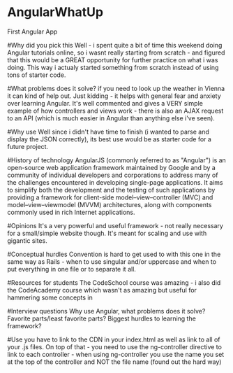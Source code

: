 # AngularWhatUp
First Angular App

#Why did you pick this
Well - i spent quite a bit of time this weekend doing Angular tutorials online, so i wasnt really starting from scratch - and figured that this would be a GREAT opportunity for further practice on what i was doing.  This way i actualy started something from scratch instead of using tons of starter code.

#What problems does it solve?
if you need to look up the weather in Vienna it can kind of help out.  Just kidding - it helps with general fear and anxiety over learning Angular.  It's well commented and gives a VERY simple example of how controllers and views work - there is also an AJAX request to an API (which is much easier in Angular than anything else i've seen).  

#Why use
Well since i didn't have time to finish (i wanted to parse and display the JSON correctly), its best use would be as starter code for a future project.  

#History of technology
AngularJS (commonly referred to as "Angular") is an open-source web application framework maintained by Google and by a community of individual developers and corporations to address many of the challenges encountered in developing single-page applications. It aims to simplify both the development and the testing of such applications by providing a framework for client-side model–view–controller (MVC) and model–view–viewmodel (MVVM) architectures, along with components commonly used in rich Internet applications.

#Opinions
It's a very powerful and useful framework - not really necessary for a small/simple website though.  It's meant for scaling and use with gigantic sites.

#Conceptual hurdles
Convention is hard to get used to with this one in the same way as Rails - when to use singular and/or uppercase and when to put everything in one file or to separate it all.  

#Resources for students
The CodeSchool course was amazing - i also did the CodeAcademy course which wasn't as amazing but useful for hammering some concepts in

#Interview questions
Why use Angular, what problems does it solve?
Favorite parts/least favorite parts?
Biggest hurdles to learning the framework?

#Use
you have to link to the CDN in your index.html as well as link to all of your .js files.  On top of that - you need to use the ng-controller directive to link to each controller - when using ng-controller you use the name you set at the top of the controller and NOT the file name (found out the hard way)
